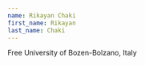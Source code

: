 ```yaml
---
name: Rikayan Chaki
first_name: Rikayan
last_name: Chaki
---
```


Free University of Bozen-Bolzano, Italy

